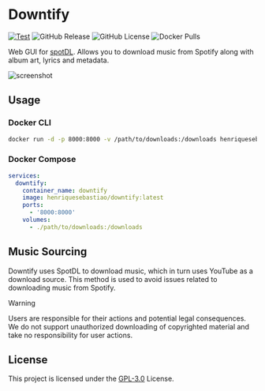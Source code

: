 # Downtify

[![Test](https://github.com/henriquesebastiao/downtify/actions/workflows/test.yml/badge.svg)](https://github.com/henriquesebastiao/downtify/actions/workflows/test.yml)
![GitHub Release](https://img.shields.io/github/v/release/henriquesebastiao/downtify)
![GitHub License](https://img.shields.io/github/license/henriquesebastiao/downtify)
![Docker Pulls](https://img.shields.io/docker/pulls/henriquesebastiao/downtify)

Web GUI for [spotDL](https://github.com/spotDL/spotify-downloader). Allows you to download music from Spotify along with album art, lyrics and metadata.

![screenshot](https://github.com/user-attachments/assets/734a30db-3057-46a0-9884-bfb95be990b0)

## Usage

### Docker CLI

```bash
docker run -d -p 8000:8000 -v /path/to/downloads:/downloads henriquesebastiao/downtify
```

### Docker Compose

```yaml
services:
  downtify:
    container_name: downtify
    image: henriquesebastiao/downtify:latest
    ports:
      - '8000:8000'
    volumes:
      - ./path/to/downloads:/downloads
```

## Music Sourcing

Downtify uses SpotDL to download music, which in turn uses YouTube as a download source. This method is used to avoid issues related to downloading music from Spotify.

> [!WARNING]
> Users are responsible for their actions and potential legal consequences. We do not support unauthorized downloading of copyrighted material and take no responsibility for user actions.

## License

This project is licensed under the [GPL-3.0](/LICENSE) License.
